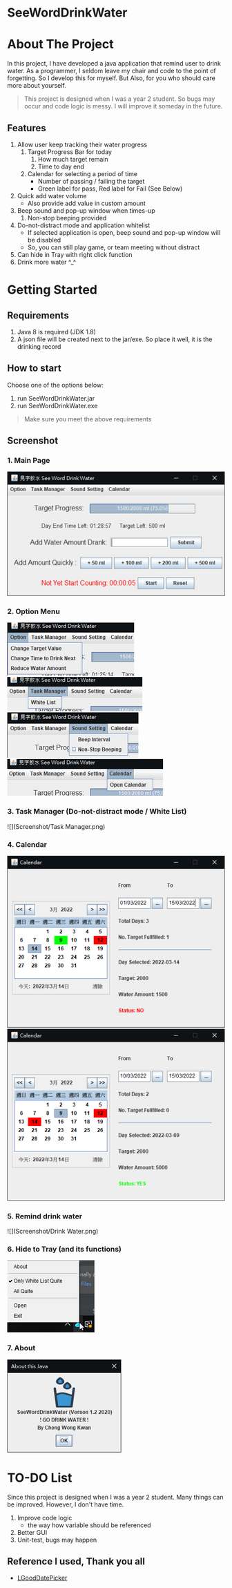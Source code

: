 # SeeWordDrinkWater

# About The Project
In this project, I have developed a java application that remind user to drink water. As a programmer, I seldom leave my chair and code to the point of forgetting. So I develop this for myself. But Also, for you who should care more about yourself.
> This project is designed when I was a year 2 student. So bugs may occur and code logic is messy. I will improve it someday in the future.

## Features
1. Allow user keep tracking their water progress
   1. Target Progress Bar for today
      1. How much target remain
      2. Time to day end
   2. Calendar for selecting a period of time
      - Number of passing / failing the target
      - Green label for pass, Red label for Fail (See Below)
2. Quick add water volume 
   - Also provide add value in custom amount 
3. Beep sound and pop-up window when times-up
   1. Non-stop beeping provided
4. Do-not-distract mode and application whitelist
   - If selected application is open, beep sound and pop-up window will be disabled
   - So, you can still play game, or team meeting without distract
5. Can hide in Tray with right click function
6. Drink more water ^_^

# Getting Started
## Requirements

1. Java 8 is required (JDK 1.8)
2. A json file will be created next to the jar/exe. So place it well, it is the drinking record

## How to start
Choose one of the options below:
1. run SeeWordDrinkWater.jar
2. run SeeWordDrinkWater.exe
> Make sure you meet the above requirements

## Screenshot

### 1. Main Page
![](Screenshot/Mainpage.png)

### 2. Option Menu
![](Screenshot/menu1.png)![](Screenshot/menu2.png)![](Screenshot/menu3.png)![](Screenshot/menu4.png)

### 3. Task Manager (Do-not-distract mode / White List)
![](Screenshot/Task Manager.png)

### 4. Calendar 
![](Screenshot/Calendar.png)
![](Screenshot/Calendar2.png)

### 5. Remind drink water
![](Screenshot/Drink Water.png)

### 6. Hide to Tray (and its functions) 
![](Screenshot/tray.png)

### 7. About
![](Screenshot/About.png)
# TO-DO List
Since this project is designed when I was a year 2 student. Many things can be improved. However, I don't have time.
1. Improve code logic
    - the way how variable should be referenced
2. Better GUI
3. Unit-test, bugs may happen

## Reference I used, Thank you all
- [LGoodDatePicker]

[LGoodDatePicker]:<https://github.com/LGoodDatePicker/LGoodDatePicker/>
